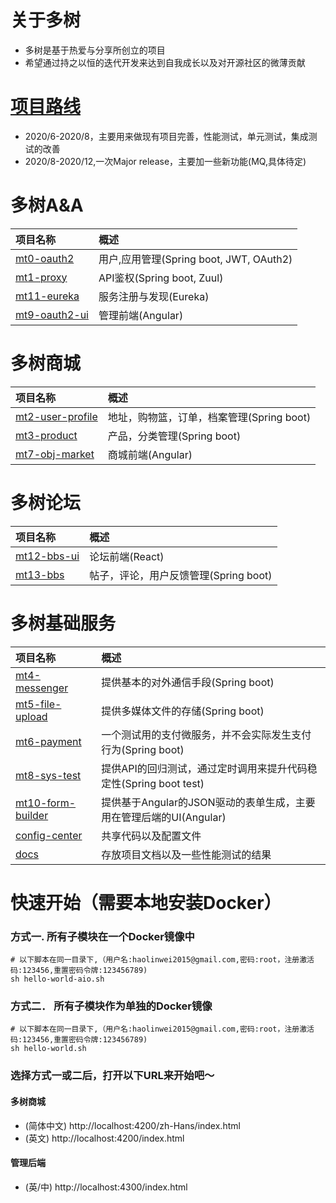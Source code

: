 # 关于多树
- 多树是基于热爱与分享所创立的项目
- 希望通过持之以恒的迭代开发来达到自我成长以及对开源社区的微薄贡献
# [项目路线](https://github.com/publicdevop2019?tab=projects)
- 2020/6-2020/8，主要用来做现有项目完善，性能测试，单元测试，集成测试的改善
- 2020/8-2020/12,一次Major release，主要加一些新功能(MQ,具体待定)
# 多树A&A
|  项目名称  |  概述 |
|:---|:---|
|  [mt0-oauth2](https://github.com/publicdevop2019/mt0-oauth2 )  | 用户,应用管理(Spring boot, JWT, OAuth2)  |
|  [mt1-proxy](https://github.com/publicdevop2019/mt1-proxy)  |  API鉴权(Spring boot, Zuul)  |
|  [mt11-eureka](https://github.com/publicdevop2019/mt11-eureka)  |  服务注册与发现(Eureka)  |
|  [mt9-oauth2-ui](https://github.com/publicdevop2019/mt9-oauth2-ui)  |  管理前端(Angular)  |
# 多树商城
|  项目名称  |  概述  |
|:---|:---|
|  [mt2-user-profile](https://github.com/publicdevop2019/mt2-user-profile)  |  地址，购物篮，订单，档案管理(Spring boot)  |
|  [mt3-product](https://github.com/publicdevop2019/mt3-product )  | 产品，分类管理(Spring boot)  |
|  [mt7-obj-market](https://github.com/publicdevop2019/mt7-obj-market )  | 商城前端(Angular)  |
# 多树论坛
|  项目名称  |  概述  |
|:---|:---|
|  [mt12-bbs-ui](https://github.com/publicdevop2019/mt12-bbs-ui)  |  论坛前端(React)  |
|  [mt13-bbs](https://github.com/publicdevop2019/mt13-bbs)  |  帖子，评论，用户反馈管理(Spring boot)  |
# 多树基础服务
|  项目名称  |  概述  |
|:---|:---|
|  [mt4-messenger](https://github.com/publicdevop2019/mt4-messenger)  |  提供基本的对外通信手段(Spring boot)  |
|  [mt5-file-upload](https://github.com/publicdevop2019/mt5-file-upload)  |  提供多媒体文件的存储(Spring boot)  |
|  [mt6-payment](https://github.com/publicdevop2019/mt6-payment )  | 一个测试用的支付微服务，并不会实际发生支付行为(Spring boot)  |
|  [mt8-sys-test](https://github.com/publicdevop2019/mt8-sys-test )  |  提供API的回归测试，通过定时调用来提升代码稳定性(Spring boot test) |
|  [mt10-form-builder](https://github.com/publicdevop2019/mt10-form-builder )  | 提供基于Angular的JSON驱动的表单生成，主要用在管理后端的UI(Angular)  |
| [config-center]( https://github.com/publicdevop2019/config-center )  | 共享代码以及配置文件 |
|  [docs](https://github.com/publicdevop2019/docs  )  | 存放项目文档以及一些性能测试的结果 |
# 快速开始（需要本地安装Docker）
### 方式一. 所有子模块在一个Docker镜像中
``` shell script
# 以下脚本在同一目录下,（用户名:haolinwei2015@gmail.com,密码:root，注册激活码:123456,重置密码令牌:123456789)
sh hello-world-aio.sh
```
### 方式二． 所有子模块作为单独的Docker镜像
``` shell script
# 以下脚本在同一目录下,（用户名:haolinwei2015@gmail.com,密码:root，注册激活码:123456,重置密码令牌:123456789)
sh hello-world.sh
```
### 选择方式一或二后，打开以下URL来开始吧～
#### 多树商城
- (简体中文) http://localhost:4200/zh-Hans/index.html
- (英文) http://localhost:4200/index.html
#### 管理后端
- (英/中) http://localhost:4300/index.html